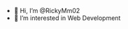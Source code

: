 - 👋 Hi, I’m @RickyMm02
- 👀 I’m interested in Web Development
<!---
RickyMm02/RickyMm02 is a ✨ special ✨ repository because its `README.md` (this file) appears on your GitHub profile.
You can click the Preview link to take a look at your changes.
--->
